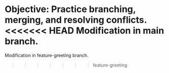 
Objective: Practice branching, merging, and resolving conflicts.
<<<<<<< HEAD
Modification in main branch.
=======
Modification in feature-greeting branch.
>>>>>>> feature-greeting
